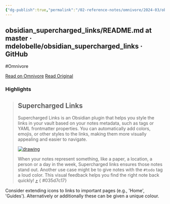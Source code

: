 ```yaml
---
{"dg-publish":true,"permalink":"/02-reference-notes/omnivore/2024-03/obsidian-supercharged-links-readme-md-at-master-mdelobelle-obsidian-supercharged-links-git-hub/","title":"obsidian_supercharged_links/README.md at master · mdelobelle/obsidian_supercharged_links · GitHub\n","metatags":{"description":"obsidian plugin to add attributes and context menu options to internal links - mdelobelle/obsidian_supercharged_links","og:image":"https://i.imgur.com/LmCg5HX.png"},"tags":["Obsidian-Plugins","MMW-Dev/CSS","MMW-Style"]}
---
```



## obsidian_supercharged_links/README.md at master · mdelobelle/obsidian_supercharged_links · GitHub
#Omnivore

[Read on Omnivore](https://omnivore.app/me/https-github-com-mdelobelle-obsidian-supercharged-links-blob-mas-18e7a7e0a57)
[Read Original](https://github.com/mdelobelle/obsidian_supercharged_links/blob/master/README.md)

### Highlights

> ## Supercharged Links
> 
> [](#supercharged-links)
> 
> Supercharged Links is an Obsidian plugin that helps you style the links in your vault based on your notes metadata, such as tags or YAML frontmatter properties. You can automatically add colors, emojis, or other styles to the links, making them more visually appealing and easier to navigate.
> 
> [![drawing](https://proxy-prod.omnivore-image-cache.app/0x0,ssmXf4xQmHqt3taE5D-ouJqhq72Xk6eBCekYIrmpJY9E/https://raw.githubusercontent.com/mdelobelle/obsidian_supercharged_links/master/images/overview-screenshot.png)](https://raw.githubusercontent.com/mdelobelle/obsidian%5Fsupercharged%5Flinks/master/images/overview-screenshot.png)
> 
> When your notes represent something, like a paper, a location, a person or a day in the week, Supercharged links ensures those notes stand out. Another use case might be to give notes with the `#todo` tag a loud color. This visual feedback helps you find the right note back quickly! [⤴️](https://omnivore.app/me/https-github-com-mdelobelle-obsidian-supercharged-links-blob-mas-18e7a7e0a57#035d7c17-20ac-451f-9f98-97e620f51e4f) 
{ #035d7c17}


Consider extending icons to links to important pages (e.g., 'Home', 'Guides'). Alternatively or additionally these can be given a unique colour. 

